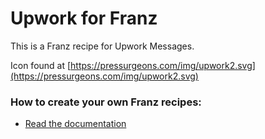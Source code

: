 # Upwork for Franz
This is a Franz recipe for Upwork Messages.

Icon found at [https://pressurgeons.com/img/upwork2.svg](https://pressurgeons.com/img/upwork2.svg)

### How to create your own Franz recipes:
* [Read the documentation](https://github.com/meetfranz/plugins)
